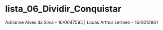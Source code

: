 # lista_06_Dividir_Conquistar
Adrianne Alves da Silva - 16/0047595 | Lucas Arthur Lermen - 16/0012961
